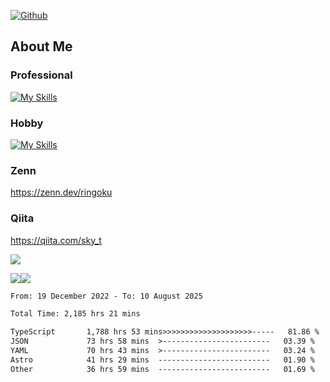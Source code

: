 [![Github](https://img.shields.io/github/followers/skyt-a?label=Follow&style=social)](https://github.com/skyt-a)

## About Me
### Professional
[![My Skills](https://skillicons.dev/icons?i=react,ts,js,nodejs,java,graphql,firebase,githubactions&theme=light)](https://skillicons.dev)
### Hobby
[![My Skills](https://skillicons.dev/icons?i=unity,rust,py&theme=light)](https://skillicons.dev)

### Zenn
https://zenn.dev/ringoku
### Qiita
https://qiita.com/sky_t


![](https://github-profile-summary-cards.vercel.app/api/cards/profile-details?username=skyt-a&theme=default)

![](https://github-profile-summary-cards.vercel.app/api/cards/repos-per-language?username=skyt-a&theme=default)![](https://github-profile-summary-cards.vercel.app/api/cards/stats?username=RinGoku&theme=default)

<!--START_SECTION:waka-->

```txt
From: 19 December 2022 - To: 10 August 2025

Total Time: 2,185 hrs 21 mins

TypeScript       1,788 hrs 53 mins>>>>>>>>>>>>>>>>>>>>-----   81.86 %
JSON             73 hrs 58 mins  >------------------------   03.39 %
YAML             70 hrs 43 mins  >------------------------   03.24 %
Astro            41 hrs 29 mins  -------------------------   01.90 %
Other            36 hrs 59 mins  -------------------------   01.69 %
```

<!--END_SECTION:waka-->
